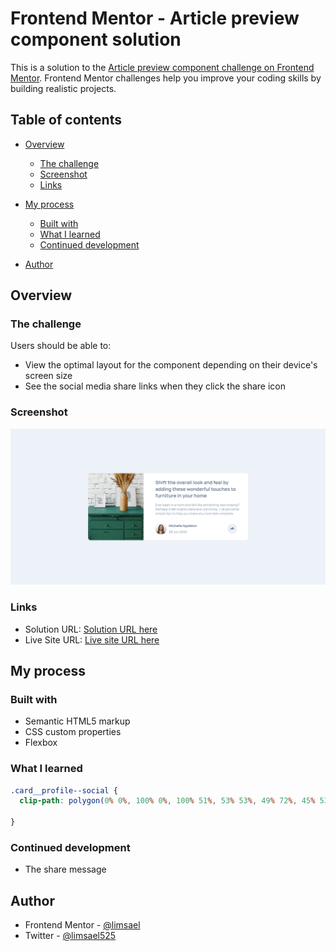 # Frontend Mentor - Article preview component solution

This is a solution to the [Article preview component challenge on Frontend Mentor](https://www.frontendmentor.io/challenges/article-preview-component-dYBN_pYFT). Frontend Mentor challenges help you improve your coding skills by building realistic projects. 

## Table of contents

- [Overview](#overview)
  - [The challenge](#the-challenge)
  - [Screenshot](#screenshot)
  - [Links](#links)
- [My process](#my-process)
  - [Built with](#built-with)
  - [What I learned](#what-i-learned)
  - [Continued development](#continued-development)

- [Author](#author)


## Overview

### The challenge

Users should be able to:

- View the optimal layout for the component depending on their device's screen size
- See the social media share links when they click the share icon

### Screenshot

![](./screenshot.png)



### Links

- Solution URL: [Solution URL here](https://www.frontendmentor.io/solutions/article-preview-component-html-sass-9GFSThgUGF)
- Live Site URL: [Live site URL here](https://limsael.github.io/article-preview-component/)

## My process

### Built with

- Semantic HTML5 markup
- CSS custom properties
- Flexbox


### What I learned

```css
.card__profile--social {
  clip-path: polygon(0% 0%, 100% 0%, 100% 51%, 53% 53%, 49% 72%, 45% 53%, 0 53%);

}
```


### Continued development

- The share message
## Author

- Frontend Mentor - [@limsael](https://www.frontendmentor.io/profile/limsael)
- Twitter - [@limsael525](https://www.twitter.com/limsael525)
